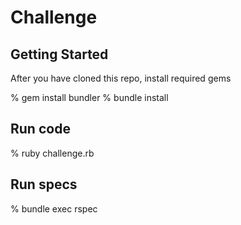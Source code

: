 # Challenge

## Getting Started

After you have cloned this repo, install required gems

  % gem install bundler
  % bundle install

## Run code
  % ruby challenge.rb

## Run specs
  % bundle exec rspec

